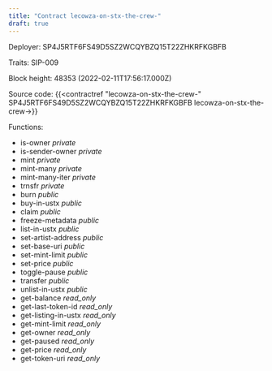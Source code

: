 ```yaml
---
title: "Contract lecowza-on-stx-the-crew-"
draft: true
---
```

Deployer: SP4J5RTF6FS49D5SZ2WCQYBZQ15T22ZHKRFKGBFB

Traits:
SIP-009 



Block height: 48353 (2022-02-11T17:56:17.000Z)

Source code: {{<contractref "lecowza-on-stx-the-crew-" SP4J5RTF6FS49D5SZ2WCQYBZQ15T22ZHKRFKGBFB lecowza-on-stx-the-crew->}}

Functions:

* is-owner _private_
* is-sender-owner _private_
* mint _private_
* mint-many _private_
* mint-many-iter _private_
* trnsfr _private_
* burn _public_
* buy-in-ustx _public_
* claim _public_
* freeze-metadata _public_
* list-in-ustx _public_
* set-artist-address _public_
* set-base-uri _public_
* set-mint-limit _public_
* set-price _public_
* toggle-pause _public_
* transfer _public_
* unlist-in-ustx _public_
* get-balance _read_only_
* get-last-token-id _read_only_
* get-listing-in-ustx _read_only_
* get-mint-limit _read_only_
* get-owner _read_only_
* get-paused _read_only_
* get-price _read_only_
* get-token-uri _read_only_
